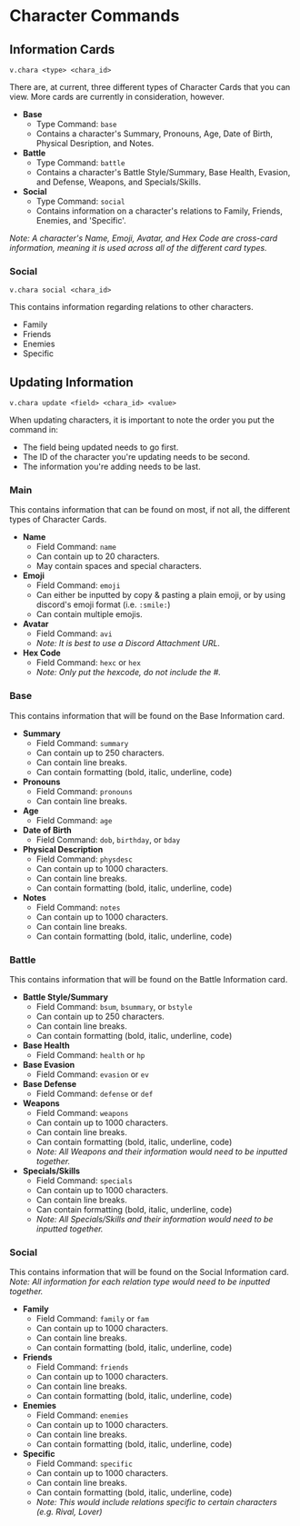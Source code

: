# Character Commands

## Information Cards

`v.chara <type> <chara_id>`

There are, at current, three different types of Character Cards that you can view. More cards are currently in consideration, however.
- **Base**
    - Type Command: `base`
    - Contains a character's Summary, Pronouns, Age, Date of Birth, Physical Desription, and Notes.
- **Battle**
    - Type Command: `battle`
    - Contains a character's Battle Style/Summary, Base Health, Evasion, and Defense, Weapons, and Specials/Skills.
- **Social**
    - Type Command: `social`
    - Contains information on a character's relations to Family, Friends, Enemies, and 'Specific'.

*Note: A character's Name, Emoji, Avatar, and Hex Code are cross-card information, meaning it is used across all of the different card types.*

### Social
`v.chara social <chara_id>`

This contains information regarding relations to other characters.
- Family
- Friends
- Enemies
- Specific

## Updating Information

`v.chara update <field> <chara_id> <value>`

When updating characters, it is important to note the order you put the command in:
- The field being updated needs to go first.
- The ID of the character you're updating needs to be second.
- The information you're adding needs to be last.

### Main

This contains information that can be found on most, if not all, the different types of Character Cards.
- **Name**
    - Field Command: `name`
    - Can contain up to 20 characters.
    - May contain spaces and special characters.
- **Emoji**
    - Field Command: `emoji`
    - Can either be inputted by copy & pasting a plain emoji, or by using discord's emoji format (i.e. `:smile:`)
    - Can contain multiple emojis.
- **Avatar**
    - Field Command: `avi`
    - *Note: It is best to use a Discord Attachment URL.*
- **Hex Code**
    - Field Command: `hexc` or `hex`
    - *Note: Only put the hexcode, do not include the #.*

### Base

This contains information that will be found on the Base Information card.
- **Summary**
    - Field Command: `summary`
    - Can contain up to 250 characters.
    - Can contain line breaks.
    - Can contain formatting (bold, italic, underline, code)
- **Pronouns**
    - Field Command: `pronouns`
    - Can contain line breaks.
- **Age**
    - Field Command: `age`
- **Date of Birth**
    - Field Command: `dob`, `birthday`, or `bday`
- **Physical Description**
    - Field Command: `physdesc`
    - Can contain up to 1000 characters.
    - Can contain line breaks.
    - Can contain formatting (bold, italic, underline, code)
- **Notes**
    - Field Command: `notes`
    - Can contain up to 1000 characters.
    - Can contain line breaks.
    - Can contain formatting (bold, italic, underline, code)

### Battle

This contains information that will be found on the Battle Information card.
- **Battle Style/Summary**
    - Field Command: `bsum`, `bsummary`, or `bstyle`
    - Can contain up to 250 characters.
    - Can contain line breaks.
    - Can contain formatting (bold, italic, underline, code)
- **Base Health**
    - Field Command: `health` or `hp`
- **Base Evasion**
    - Field Command: `evasion` or `ev`
- **Base Defense**
    - Field Command: `defense` or `def`
- **Weapons**
    - Field Command: `weapons`
    - Can contain up to 1000 characters.
    - Can contain line breaks.
    - Can contain formatting (bold, italic, underline, code)
    - *Note: All Weapons and their information would need to be inputted together.*
- **Specials/Skills**
    - Field Command: `specials`
    - Can contain up to 1000 characters.
    - Can contain line breaks.
    - Can contain formatting (bold, italic, underline, code)
    - *Note: All Specials/Skills and their information would need to be inputted together.*

### Social

This contains information that will be found on the Social Information card.   
*Note: All information for each relation type would need to be inputted together.*
- **Family**
    - Field Command: `family` or `fam`
    - Can contain up to 1000 characters.
    - Can contain line breaks.
    - Can contain formatting (bold, italic, underline, code)
- **Friends**
    - Field Command: `friends`
    - Can contain up to 1000 characters.
    - Can contain line breaks.
    - Can contain formatting (bold, italic, underline, code)
- **Enemies**
    - Field Command: `enemies`
    - Can contain up to 1000 characters.
    - Can contain line breaks.
    - Can contain formatting (bold, italic, underline, code)
- **Specific**
    - Field Command: `specific`
    - Can contain up to 1000 characters.
    - Can contain line breaks.
    - Can contain formatting (bold, italic, underline, code)
    - *Note: This would include relations specific to certain characters (e.g. Rival, Lover)*